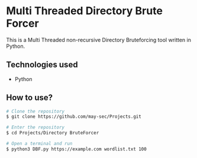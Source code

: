 # Multi Threaded Directory Brute Forcer

This is a Multi Threaded non-recursive Directory Bruteforcing tool written in Python.

## Technologies used

* Python

## How to use?
```bash
# Clone the repository
$ git clone https://github.com/may-sec/Projects.git

# Enter the repository
$ cd Projects/Directory BruteForcer

# Open a terminal and run
$ python3 DBF.py https://example.com wordlist.txt 100

```
